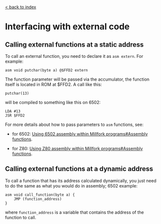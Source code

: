 [< back to index](../doc_index.md)

# Interfacing with external code 

## Calling external functions at a static address

To call an external function, you need to declare it as `asm extern`. For example:

```
asm void putchar(byte a) @$FFD2 extern
```

The function parameter will be passed via the accumulator,
the function itself is located in ROM at $FFD2. A call like this:

```
putchar(13)
```

will be compiled to something like this on 6502:

```
LDA #13
JSR $FFD2
```

For more details about how to pass parameters to `asm` functions, see:

* for 6502: [Using 6502 assembly within Millfork programs#Assembly functions](./assembly.md#assembly-functions).

* for Z80: [Using Z80 assembly within Millfork programs#Assembly functions](./assemblyz80.md#assembly-functions).

## Calling external functions at a dynamic address

To call a function that has its address calculated dynamically, 
you just need to do the same as what you would do in assembly; 6502 example:

```
asm void call_function(byte a) {
    JMP (function_address)
}
```

where `function_address` is a variable that contains the address of the function to call.